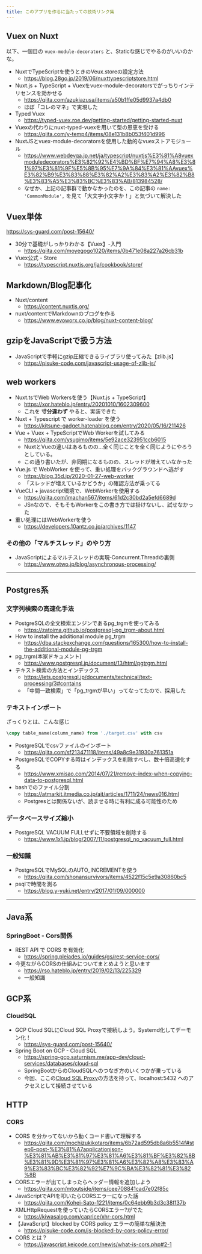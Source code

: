 ```yaml
---
title: このアプリを作るに当たっての技術リンク集
---
```

 
## Vuex on Nuxt

以下、一個目の `vuex-module-decorators` と、Staticな感じでやるのがいいのかな。 

- NuxtでTypeScriptを使うときのVeux.storeの設定方法
  - https://blog.28go.jp/2019/06/nuxttypescriptstore.html
- Nuxt.js + TypeScript + Vuexをvuex-module-decoratorsでがっちりインテリセンスを効かせる
  - https://qiita.com/azukiazusa/items/a50b1ffe05d9937a4db0
  - ほぼ「コレのマネ」で実現した
- Typed Vuex
  - https://typed-vuex.roe.dev/getting-started/getting-started-nuxt
- Vuexの代わりにnuxt-typed-vuexを用いて型の恩恵を受ける
  - https://qiita.com/y-temp4/items/08e131b8b053f401d996
- NuxtJSとvuex-module-decoratorsを使用した動的なvuexストアモジュール
  - https://www.webdevqa.jp.net/ja/typescript/nuxtjs%E3%81%A8vuexmoduledecorators%E3%82%92%E4%BD%BF%E7%94%A8%E3%81%97%E3%81%9F%E5%8B%95%E7%9A%84%E3%81%AAvuex%E3%82%B9%E3%83%88%E3%82%A2%E3%83%A2%E3%82%B8%E3%83%A5%E3%83%BC%E3%83%AB/813984528/
  - なぜか、上記の記事群で動かなかったのを、この記事の `name: 'CommonModule',` を見て「大文字小文字か！」と気づいて解決した


## Vuex単体
https://sys-guard.com/post-15640/
- 30分で基礎がしっかりわかる【Vuex】-入門
  - https://qiita.com/moyegogo1020/items/0b471e08a227a26cb31b
- Vuex公式 - Store
  - https://typescript.nuxtjs.org/ja/cookbook/store/

## Markdown/Blog記事化

- Nuxt/content
  - https://content.nuxtjs.org/
- nuxt/contentでMarkdownのブログを作る
  - https://www.evoworx.co.jp/blog/nuxt-content-blog/

## gzipをJavaScriptで扱う方法

- JavaScriptで手軽にgzip圧縮できるライブラリ使ってみた【zlib.js】
  - https://pisuke-code.com/javascript-usage-of-zlib-js/


## web workers

- Nuxt.tsでWeb Workersを使う【Nuxt.js + TypeScript】
  - https://xor.hateblo.jp/entry/20201010/1602309600
  - これを __寸分違わず__ やると、実装できた
- Nuxt + Typescript で worker-loader を使う
  - https://kitsune-gadget.hatenablog.com/entry/2020/05/16/211426
- Vue + Vuex + TypeScriptでWeb Workerを試してみる
  - https://qiita.com/ysugimo/items/5e92ace323951ccb6015
  - NuxtとVueの違いはあるものの…全く同じことを全く同じようにやろうとしている。
  - この通り書いたが、非同期になるものの、スレッドが増えていなかった
- Vue.js で WebWorker を使って、重い処理をバックグラウンドへ逃がす
  - https://blog.35d.jp/2020-01-27-web-worker
  - 「スレッドが増えているかどうか」の確認方法が乗ってる
- VueCLI + javascript環境で、WebWorkerを使用する
  - https://qiita.com/imachan567/items/61d2c30bd2a5efd6689d
  - JSnなので、そもそもWorkerをこの書き方では掛けないし、試せなかった
- 重い処理にはWebWorkerを使う
  - https://developers.10antz.co.jp/archives/1147

### その他の「マルチスレッド」のやり方

- JavaScriptによるマルチスレッドの実現‐Concurrent.Threadの裏側
  - https://www.otwo.jp/blog/asynchronous-processing/

---

## Postgres系

### 文字列検索の高速化手法

- PostgreSQLの全文検索エンジンであるpg_trgmを使ってみる
  - https://zatoima.github.io/postgresql-pg_trgm-about.html
- How to install the additional module pg_trgm
  - https://dba.stackexchange.com/questions/165300/how-to-install-the-additional-module-pg-trgm
- pg_trgm(本家ドキュメント)
  - https://www.postgresql.jp/document/13/html/pgtrgm.html
- テキスト検索の方法とインデックス
  - https://lets.postgresql.jp/documents/technical/text-processing/3#contains
  - 「中間一致検索」で「pg_trgmが早い」ってなってたので、採用した

### テキストインポート

ざっくりとは、こんな感じ

```sql
\copy table_name(column_name) from './target.csv' with csv
```

- PostgreSQLでcsvファイルのインポート
  - https://qiita.com/sf213471118/items/49a8c9e31930a761351a
- PostgreSQLでCOPYする時はインデックスを削除すべし、数十倍高速化する
  - https://www.xmisao.com/2014/07/21/remove-index-when-copying-data-to-postgresql.html
- bashでのファイル分割
  - https://atmarkit.itmedia.co.jp/ait/articles/1711/24/news016.html
  - Postgresとは関係ないが、読ませる時に有利に成る可能性のため

### データベースサイズ縮小

- PostgreSQL VACUUM FULLせずに不要領域を削除する
  - https://www.1x1.jp/blog/2007/11/postgresql_no_vacuum_full.html


### 一般知識

- PostgreSQLでMySQLのAUTO_INCREMENTを使う
  - https://qiita.com/shonansurvivors/items/4522f15c5e9a30860bc5
- psqlで時間を測る
  - https://blog.y-yuki.net/entry/2017/01/09/000000

--- 

## Java系

### SpringBoot - Cors関係

- REST API で CORS を有効化
  - https://spring.pleiades.io/guides/gs/rest-service-cors/
- 今更ながらCORSの仕組みについてまとめようと思います
  - https://rso.hateblo.jp/entry/2019/02/13/225329
  - 一般知識


## GCP系

### CloudSQL

- GCP Cloud SQLにCloud SQL Proxyで接続しよう。Systemd化してデーモン化！
  - https://sys-guard.com/post-15640/
- Spring Boot on GCP - Cloud SQL
  - https://spring-gcp.saturnism.me/app-dev/cloud-services/databases/cloud-sql
  - SpringBootからのCloudSQLへのつなぎ方のいくつかが乗っている
  - 今回、ここの[Cloud SQL Proxy](https://spring-gcp.saturnism.me/app-dev/cloud-services/databases/cloud-sql#cloud-sql-proxy)の方法を持って、localhost:5432 へのアクセスとして接続させている

## HTTP

### CORS

- CORS を分かってないから動くコード書いて理解する
  - https://qiita.com/mochizukikotaro/items/6b72ad595db8a6b5514f#step6-post-%E3%81%A7applicationjson-%E3%81%AB%E3%81%97%E3%81%A6%E3%81%BF%E3%82%8B%E3%81%9D%E3%81%97%E3%81%A6%E3%82%A8%E3%83%A9%E3%83%BC%E3%82%92%E7%9C%BA%E3%82%81%E3%82%8B
- CORSエラーが出てしまったらヘッダー情報を追加しよう
  - https://qiita.com/mtoutside/items/cee708841cad7e02f85c
- JavaScriptでAPIを叩いたらCORSエラーになった話
  - https://qiita.com/Kohei-Sato-1221/items/0c64ebb9b3d3c38ff37b
- XMLHttpRequestを使っていたらCORSエラー?がでた
  - https://kiwasalog.com/caprice/xhr-cors.html
- 【JavaScript】blocked by CORS policy エラーの簡単な解決法
  - https://pisuke-code.com/js-blocked-by-cors-policy-error/
- CORS とは？
  - https://javascript.keicode.com/newjs/what-is-cors.php#2-1
